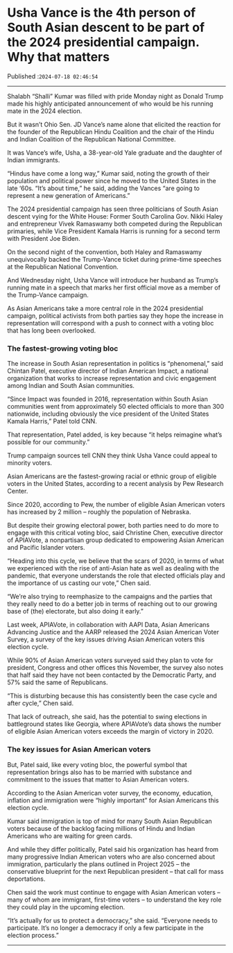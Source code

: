 # Usha Vance is the 4th person of South Asian descent to be part of the 2024 presidential campaign. Why that matters

Published :`2024-07-18 02:46:54`

---

Shalabh “Shalli” Kumar was filled with pride Monday night as Donald Trump made his highly anticipated announcement of who would be his running mate in the 2024 election.

But it wasn’t Ohio Sen. JD Vance’s name alone that elicited the reaction for the founder of the Republican Hindu Coalition and the chair of the Hindu and Indian Coalition of the Republican National Committee.

It was Vance’s wife, Usha, a 38-year-old Yale graduate and the daughter of Indian immigrants.

“Hindus have come a long way,” Kumar said, noting the growth of their population and political power since he moved to the United States in the late ‘60s. “It’s about time,” he said, adding the Vances “are going to represent a new generation of Americans.”

The 2024 presidential campaign has seen three politicians of South Asian descent vying for the White House: Former South Carolina Gov. Nikki Haley and entrepreneur Vivek Ramaswamy both competed during the Republican primaries, while Vice President Kamala Harris is running for a second term with President Joe Biden.

On the second night of the convention, both Haley and Ramaswamy unequivocally backed the Trump-Vance ticket during prime-time speeches at the Republican National Convention.

And Wednesday night, Usha Vance will introduce her husband as Trump’s running mate in a speech that marks her first official move as a member of the Trump-Vance campaign.

As Asian Americans take a more central role in the 2024 presidential campaign, political activists from both parties say they hope the increase in representation will correspond with a push to connect with a voting bloc that has long been overlooked.

### The fastest-growing voting bloc

The increase in South Asian representation in politics is “phenomenal,” said Chintan Patel, executive director of Indian American Impact, a national organization that works to increase representation and civic engagement among Indian and South Asian communities.

“Since Impact was founded in 2016, representation within South Asian communities went from approximately 50 elected officials to more than 300 nationwide, including obviously the vice president of the United States Kamala Harris,” Patel told CNN.

That representation, Patel added, is key because “it helps reimagine what’s possible for our community.”

Trump campaign sources tell CNN they think Usha Vance could appeal to minority voters.

Asian Americans are the fastest-growing racial or ethnic group of eligible voters in the United States, according to a recent analysis by Pew Research Center.

Since 2020, according to Pew, the number of eligible Asian American voters has increased by 2 million – roughly the population of Nebraska.

But despite their growing electoral power, both parties need to do more to engage with this critical voting bloc, said Christine Chen, executive director of APIAVote, a nonpartisan group dedicated to empowering Asian American and Pacific Islander voters.

“Heading into this cycle, we believe that the scars of 2020, in terms of what we experienced with the rise of anti-Asian hate as well as dealing with the pandemic, that everyone understands the role that elected officials play and the importance of us casting our vote,” Chen said.

“We’re also trying to reemphasize to the campaigns and the parties that they really need to do a better job in terms of reaching out to our growing base of (the) electorate, but also doing it early.”

Last week, APIAVote, in collaboration with AAPI Data, Asian Americans Advancing Justice and the AARP  released the 2024 Asian American Voter Survey, a survey of the key issues driving Asian American voters this election cycle.

While 90% of Asian American voters surveyed said they plan to vote for president, Congress and other offices this November, the survey also notes that half said they have not been contacted by the Democratic Party, and 57% said the same of Republicans.

“This is disturbing because this has consistently been the case cycle and after cycle,” Chen said.

That lack of outreach, she said, has the potential to swing elections in battleground states like Georgia, where APIAVote’s data shows the number of eligible Asian American voters exceeds the margin of victory in 2020.

### The key issues for Asian American voters

But, Patel said, like every voting bloc, the powerful symbol that representation brings also has to be married with substance and commitment to the issues that matter to Asian American voters.

According to the Asian American voter survey, the economy, education, inflation and immigration were “highly important” for Asian Americans this election cycle.

Kumar said immigration is top of mind for many South Asian Republican voters because of the backlog facing millions of Hindu and Indian Americans who are waiting for green cards.

And while they differ politically, Patel said his organization has heard from many progressive Indian American voters who are also concerned about immigration, particularly the plans outlined in Project 2025 – the conservative blueprint for the next Republican president – that call for mass deportations.

Chen said the work must continue to engage with Asian American voters – many of whom are immigrant, first-time voters – to understand the key role they could play in the upcoming election.

“It’s actually for us to protect a democracy,” she said. “Everyone needs to participate. It’s no longer a democracy if only a few participate in the election process.”

---


